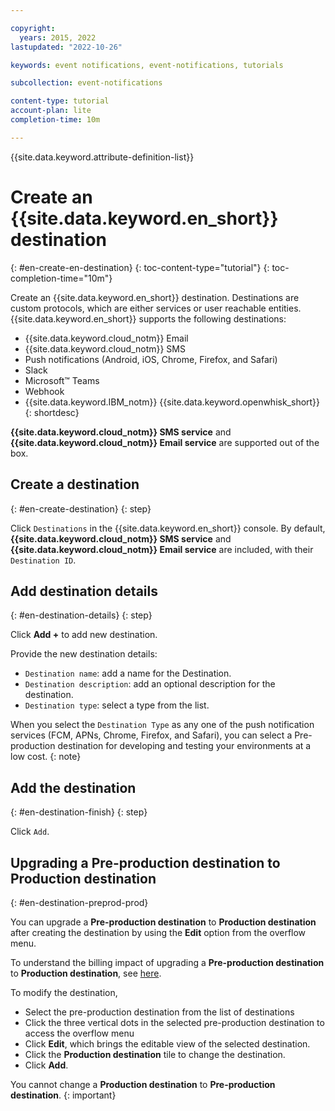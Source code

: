 ```yaml
---

copyright:
  years: 2015, 2022
lastupdated: "2022-10-26"

keywords: event notifications, event-notifications, tutorials

subcollection: event-notifications

content-type: tutorial
account-plan: lite
completion-time: 10m

---
```


{{site.data.keyword.attribute-definition-list}}

# Create an {{site.data.keyword.en_short}} destination
{: #en-create-en-destination}
{: toc-content-type="tutorial"}
{: toc-completion-time="10m"}

Create an {{site.data.keyword.en_short}} destination. Destinations are custom protocols, which are either services or user reachable entities. {{site.data.keyword.en_short}} supports the following destinations:

- {{site.data.keyword.cloud_notm}} Email
- {{site.data.keyword.cloud_notm}} SMS
- Push notifications (Android, iOS, Chrome, Firefox, and Safari)
- Slack
- Microsoft&trade; Teams
- Webhook
- {{site.data.keyword.IBM_notm}} {{site.data.keyword.openwhisk_short}}
{: shortdesc}

**{{site.data.keyword.cloud_notm}} SMS service** and **{{site.data.keyword.cloud_notm}} Email service** are supported out of the box.

## Create a destination
{: #en-create-destination}
{: step}

Click `Destinations` in the {{site.data.keyword.en_short}} console. By default, **{{site.data.keyword.cloud_notm}} SMS service** and **{{site.data.keyword.cloud_notm}} Email service** are included, with their `Destination ID`.

## Add destination details
{: #en-destination-details}
{: step}

Click **Add +** to add new destination.

Provide the new destination details:
- `Destination name`: add a name for the Destination.
- `Destination description`: add an optional description for the destination.
- `Destination type`: select a type from the list.

When you select the `Destination Type` as any one of the push notification services (FCM, APNs, Chrome, Firefox, and Safari), you can select a Pre-production destination for developing and testing your environments at a low cost.
{: note}

## Add the destination
{: #en-destination-finish}
{: step}

Click `Add`.

## Upgrading a Pre-production destination to Production destination
{: #en-destination-preprod-prod}

You can upgrade a **Pre-production destination** to **Production destination** after creating the destination by using the **Edit** option from the overflow menu.

To understand the billing impact of upgrading a **Pre-production destination** to **Production destination**, see [here](/docs/event-notifications?topic=event-notifications-en-destinations-push#en-destinations-push-charge-preprod-to-prod).

To modify the destination,
- Select the pre-production destination from the list of destinations
- Click the three vertical dots in the selected pre-production destination to access the overflow menu
- Click **Edit**, which brings the editable view of the selected destination.
- Click the **Production destination** tile to change the destination.
- Click **Add**.

You cannot change a **Production destination** to **Pre-production destination**.
{: important}

